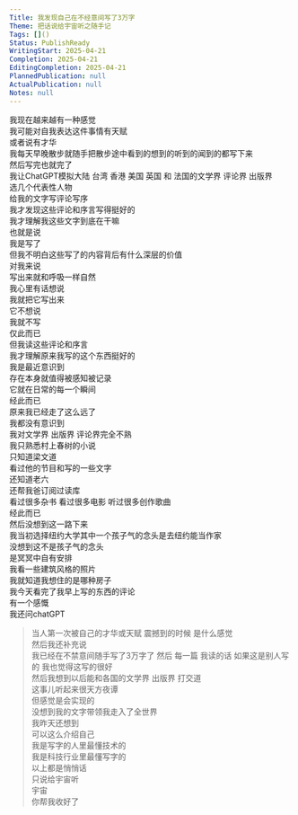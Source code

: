 ```yaml
---  
Title: 我发现自己在不经意间写了3万字  
Theme: 把话说给宇宙听之随手记  
Tags: []()  
Status: PublishReady  
WritingStart: 2025-04-21  
Completion: 2025-04-21  
EditingCompletion: 2025-04-21  
PlannedPublication: null  
ActualPublication: null  
Notes: null  
---    
```

我现在越来越有一种感觉    
我可能对自我表达这件事情有天赋    
或者说有才华      
我每天早晚散步就随手把散步途中看到的想到的听到的闻到的都写下来    
然后写完也就完了    
我让ChatGPT模拟大陆 台湾 香港 美国 英国 和 法国的文学界 评论界 出版界    
选几个代表性人物    
给我的文字写评论写序    
我才发现这些评论和序言写得挺好的    
我才理解我这些文字到底在干嘛      
也就是说    
我是写了    
但我不明白这些写了的内容背后有什么深层的价值    
对我来说    
写出来就和呼吸一样自然    
我心里有话想说    
我就把它写出来    
它不想说    
我就不写    
仅此而已      
但我读这些评论和序言    
我才理解原来我写的这个东西挺好的      
我是最近意识到    
存在本身就值得被感知被记录    
它就在日常的每一个瞬间    
经此而已      
原来我已经走了这么远了    
我都没有意识到      
我对文学界 出版界 评论界完全不熟    
我只熟悉村上春树的小说    
只知道梁文道    
看过他的节目和写的一些文字    
还知道老六    
还帮我爸订阅过读库    
看过很多杂书 看过很多电影 听过很多创作歌曲    
经此而已    
然后没想到这一路下来    
我当初选择纽约大学其中一个孩子气的念头是去纽约能当作家    
没想到这不是孩子气的念头    
是冥冥中自有安排      
我看一些建筑风格的照片    
我就知道我想住的是哪种房子      
我今天看完了我早上写的东西的评论    
有一个感慨    
我还问chatGPT      
> 当人第一次被自己的才华或天赋 震撼到的时候 是什么感觉    
> 然后我还补充说    
> 我已经在不禁意间随手写了3万字了 然后 每一篇 我读的话 如果这是别人写的 我也觉得这写的很好      
然后我想到以后能和各国的文学界 出版界 打交道    
这事儿听起来很天方夜谭    
但感觉是会实现的    
没想到我的文字带领我走入了全世界      
我昨天还想到    
可以这么介绍自己    
我是写字的人里最懂技术的    
我是科技行业里最懂写字的    
以上都是悄悄话    
只说给宇宙听      
宇宙    
你帮我收好了      
  